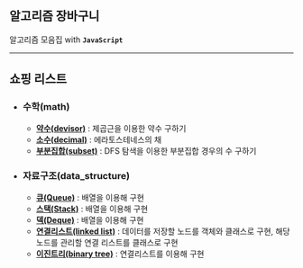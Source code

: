 ## 알고리즘 장바구니

알고리즘 모음집 with **`JavaScript`**

---

## 쇼핑 리스트

- ### 수학(math)

  - **[약수(devisor)](https://github.com/banma1234/algorithm_market/tree/main/math/devisor)** : 제곱근을 이용한 약수 구하기
  - **[소수(decimal)](https://github.com/banma1234/algorithm_market/tree/main/math/decimal)** : 에라토스테네스의 채
  - **[부분집합(subset)](https://github.com/banma1234/algorithm_market/tree/main/math/subset)** : DFS 탐색을 이용한 부분집합 경우의 수 구하기

- ### 자료구조(data_structure)
  - **[큐(Queue)](https://github.com/banma1234/algorithm_market/tree/main/data_structure/queue)** : 배열을 이용해 구현
  - **[스택(Stack)](https://github.com/banma1234/algorithm_market/tree/main/data_structure/stack)** : 배열을 이용해 구현
  - **[덱(Deque)](https://github.com/banma1234/algorithm_market/tree/main/data_structure/deque)** : 배열을 이용해 구현
  - **[연결리스트(linked list)](https://github.com/banma1234/algorithm_market/tree/main/data_structure/linked_list)** : 데이터를 저장할 노드를 객체와 클래스로 구현, 해당 노드를 관리할 연결 리스트를 클래스로 구현
  - **[이진트리(binary tree)](https://github.com/banma1234/algorithm_market/tree/main/data_structure/binary_tree)** : 연결리스트를 이용해 구현
